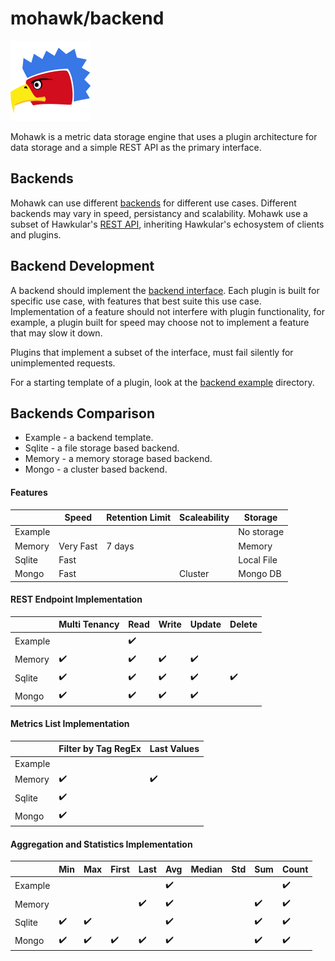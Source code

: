 

# mohawk/backend

![Mohawk](/images/logo-128.png?raw=true "Mohawk Logo")

Mohawk is a metric data storage engine that uses a plugin architecture for data storage and a simple REST API as the primary interface.

## Backends

Mohawk can use different [backends](/backend) for different use cases. Different backends may vary in speed, persistancy and scalability. Mohawk use a subset of Hawkular's [REST API](/examples/REST.md), inheriting Hawkular's echosystem of clients and plugins.

## Backend Development

A backend should implement the [backend interface](/backend/backend.go). Each plugin is built for specific use case,
with features that best suite this use case. Implementation of a feature should not interfere
with plugin functionality, for example, a plugin built for speed may choose not to implement a feature that
may slow it down.

Plugins that implement a subset of the interface, must fail silently for unimplemented requests.

For a starting template of a plugin, look at the [backend example](/backend/example) directory.

## Backends Comparison

  - Example - a backend template.
  - Sqlite  - a file storage based backend.
  - Memory  - a memory storage based backend.
  - Mongo   - a cluster based backend.

#### Features

|                  | Speed         | Retention Limit | Scaleability  | Storage          |
|------------------|---------------|-----------------|---------------|------------------|
| Example          |               |                 |               | No storage       |
| Memory           | Very Fast     | 7 days          |               | Memory           |
| Sqlite           | Fast          |                 |               | Local File       |
| Mongo            | Fast          |                 | Cluster       | Mongo DB         |

#### REST Endpoint Implementation

|                  | Multi Tenancy | Read| Write | Update | Delete |
|------------------|---------------|-----|-------|--------|--------|
| Example          |               | ✔️   |       |        |        |
| Memory           | ✔️             | ✔️   | ✔️     | ✔️      |        |
| Sqlite           | ✔️             | ✔️   | ✔️     | ✔️      | ✔️      |
| Mongo            | ✔️             | ✔️   | ✔️     | ✔️      |        |

#### Metrics List Implementation

|                  | Filter by Tag RegEx | Last Values |
|------------------|---------------------|-------------|
| Example          |                     |             |
| Memory           | ✔️                   | ✔️           |
| Sqlite           | ✔️                   |             |
| Mongo            | ✔️                   |             |

#### Aggregation and Statistics Implementation

|                  | Min | Max| First | Last | Avg | Median | Std | Sum | Count |
|------------------|-----|----|-------|------|-----|--------|-----|-----|-------|
| Example          |     |    |       |      | ✔️   |        |     |     | ✔️     |
| Memory           |     |    |       | ✔️    | ✔️   |        |     | ✔️   | ✔️     |
| Sqlite           | ✔️   | ✔️  |       |      | ✔️   |        |     | ✔️   | ✔️     |
| Mongo            | ✔️   | ✔️  | ✔️     | ✔️    | ✔️   |        |     | ✔️   | ✔️     |
